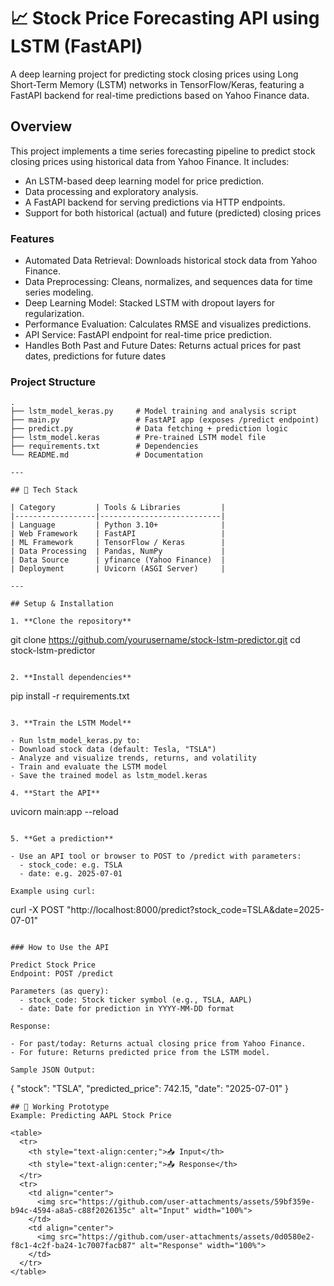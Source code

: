 # 📈 Stock Price Forecasting API using LSTM (FastAPI)
A deep learning project for predicting stock closing prices using Long Short-Term Memory (LSTM) networks in TensorFlow/Keras, featuring a FastAPI backend for real-time predictions based on Yahoo Finance data.

## Overview
This project implements a time series forecasting pipeline to predict stock closing prices using historical data from Yahoo Finance. It includes:

- An LSTM-based deep learning model for price prediction.
- Data processing and exploratory analysis.
- A FastAPI backend for serving predictions via HTTP endpoints.
- Support for both historical (actual) and future (predicted) closing prices

### Features
- Automated Data Retrieval: Downloads historical stock data from Yahoo Finance.
- Data Preprocessing: Cleans, normalizes, and sequences data for time series modeling.
- Deep Learning Model: Stacked LSTM with dropout layers for regularization.
- Performance Evaluation: Calculates RMSE and visualizes predictions.
- API Service: FastAPI endpoint for real-time price prediction.
- Handles Both Past and Future Dates: Returns actual prices for past dates, predictions for future dates

### Project Structure
```text
.
├── lstm_model_keras.py     # Model training and analysis script
├── main.py                 # FastAPI app (exposes /predict endpoint)
├── predict.py              # Data fetching + prediction logic
├── lstm_model.keras        # Pre-trained LSTM model file
├── requirements.txt        # Dependencies
└── README.md               # Documentation

---

## 🧰 Tech Stack

| Category         | Tools & Libraries         |
|------------------|---------------------------|
| Language         | Python 3.10+              |
| Web Framework    | FastAPI                   |
| ML Framework     | TensorFlow / Keras        |
| Data Processing  | Pandas, NumPy             |
| Data Source      | yfinance (Yahoo Finance)  |
| Deployment       | Uvicorn (ASGI Server)     |

---

## Setup & Installation

1. **Clone the repository**

```
git clone https://github.com/yourusername/stock-lstm-predictor.git
cd stock-lstm-predictor 
```

2. **Install dependencies**
```
pip install -r requirements.txt
```

3. **Train the LSTM Model**

- Run lstm_model_keras.py to:
- Download stock data (default: Tesla, "TSLA")
- Analyze and visualize trends, returns, and volatility
- Train and evaluate the LSTM model
- Save the trained model as lstm_model.keras

4. **Start the API**

```
uvicorn main:app --reload
```

5. **Get a prediction**

- Use an API tool or browser to POST to /predict with parameters:
  - stock_code: e.g. TSLA
  - date: e.g. 2025-07-01
    
Example using curl:
```
curl -X POST "http://localhost:8000/predict?stock_code=TSLA&date=2025-07-01"
```

### How to Use the API

Predict Stock Price
Endpoint: POST /predict

Parameters (as query):
  - stock_code: Stock ticker symbol (e.g., TSLA, AAPL)
  - date: Date for prediction in YYYY-MM-DD format

Response:

- For past/today: Returns actual closing price from Yahoo Finance.
- For future: Returns predicted price from the LSTM model.

Sample JSON Output:
```
{
  "stock": "TSLA",
  "predicted_price": 742.15,
  "date": "2025-07-01"
}
```
## 🚀 Working Prototype
Example: Predicting AAPL Stock Price

<table>
  <tr>
    <th style="text-align:center;">📥 Input</th>
    <th style="text-align:center;">📤 Response</th>
  </tr>
  <tr>
    <td align="center">
      <img src="https://github.com/user-attachments/assets/59bf359e-b94c-4594-a8a5-c88f2026135c" alt="Input" width="100%">
    </td>
    <td align="center">
      <img src="https://github.com/user-attachments/assets/0d0580e2-f8c1-4c2f-ba24-1c7007facb87" alt="Response" width="100%">
    </td>
  </tr>
</table>
